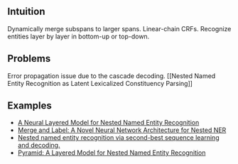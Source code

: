 ## Intuition
Dynamically merge subspans to larger spans. Linear-chain CRFs. Recognize entities layer by layer in bottom-up or top-down.

## Problems
Error propagation issue due to the cascade decoding. [[Nested Named Entity Recognition as Latent Lexicalized Constituency Parsing]]

## Examples
- [A Neural Layered Model for Nested Named Entity Recognition](https://aclanthology.org/N18-1131.pdf)
- [Merge and Label: A Novel Neural Network Architecture for Nested NER](https://aclanthology.org/P19-1585.pdf)
- [Nested named entity recognition via second-best sequence learning and decoding.](https://direct.mit.edu/tacl/article/doi/10.1162/tacl_a_00334/96478/Nested-Named-Entity-Recognition-via-Second-best)
- [Pyramid: A Layered Model for Nested Named Entity Recognition](https://aclanthology.org/2020.acl-main.525.pdf)